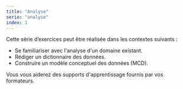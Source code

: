 ```yaml
---
title: "Analyse"
serie: "analyse"
index: 1
---
```


Cette série d’exercices peut être réalisée dans les contextes suivants :

- Se familiariser avec l'analyse d'un domaine existant.
- Rédiger un dictionnaire des données.
- Construire un modèle conceptuel des données (MCD).

Vous vous aiderez des supports d'apprentissage fournis par vos formateurs.
